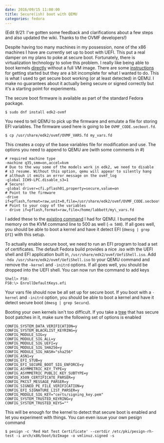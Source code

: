 ```yaml
---
date: 2016/09/15 11:00:00
title: Secure(ish) boot with QEMU
categories: fedora
---
```

(Edit 9/21: I've gotten some feedback and clarifications about a few steps and
also updated the wiki. Thanks to the OVMF developers!)

Despite having too many machines in my possession, none of the x86
machines I have are currently set up to boot with UEFI. This put a real damper
on my plans to poke at secure boot. Fortunately, there is virtualization
technology to solve this problem. I really like being able to boot kernels
[directly](http://www.labbott.name/blog/2016/04/22/quick-kernel-hacking-with-qemu-+-buildroot/)
without a full VM image. There are some [instructions](https://fedoraproject.org/wiki/Using_UEFI_with_QEMU)
for getting started but they are a bit incomplete for what I wanted to do.
This is what I used to get secure boot working (or at least detected) in QEMU.
I make no guarantees about it actually being secure or signed correctly but
it's a starting point for experiments.

The secure boot firmware is available as part of the standard Fedora package.

	$ sudo dnf install edk2-ovmf

You need to tell QEMU to pick up the firmware and emulate a file for storing
EFI variables. The firmware used here is going to be `OVMF_CODE.secboot.fd`.

	$ cp /usr/share/edk2/ovmf/OVMF_VARS.fd my_vars.fd

This creates a copy of the base variables file for modification and use. The
options you need to append to QEMU are (with some comments in #)

	# required machine type
	-machine q35,smm=on,accel=kvm
	# Due to the way some of the models work in edk2, we need to disable
	# s3 resume. Without this option, qemu will appear to silently hang
	# althouh it emits an error message on the ovmf_log
	-global ICH9-LPC.disable_s3=1
	# Secure!
	-global driver=cfi.pflash01,property=secure,value=on
	# Point to the firmware
	-drive if=pflash,format=raw,unit=0,file=/usr/share/edk2/ovmf/OVMF_CODE.secboot.fd,readonly=on
	# Point to your copy of the variables
	- drive if=pflash,format=raw,file=/home/labbott/my\_vars.fd

I added these to the [existing command](http://www.labbott.name/blog/2016/04/22/quick-kernel-hacking-with-qemu-+-buildroot/)
I had for QEMU. I bumped the memory on the KVM command line to 500 as well
(`-m 500`). If all goes well, you should be able to boot a kernel and have it
detect EFI (`dmesg | grep EFI`) with this setup.

To actually enable secure boot, we need to run an EFI program to load a set
of certificates. The default Fedora build provides a nice .iso with the UEFI
shell and EFI application built in, `/usr/share/edk2/ovmf/UefiShell.iso`.
Add `-hda /usr/share/edk2/ovmf/UefiShell.iso` to your QEMU command and remove
the `-kernel` and `-initrd` options. If all goes well, you should be dropped
into the UEFI shell. You can now run the command to add keys

	Shell> FS0:
	FS0:\> EnrollDefaultKeys.efi

Your vars file should now be all set up for secure boot. If you boot with a
`-kernel` and `-initrd` option, you should be able to boot a kernel
and have it detect secure boot (`dmesg | grep Secure`).

Booting your own kernels isn't too difficult. If you take a [tree](https://git.kernel.org/cgit/linux/kernel/git/jwboyer/fedora.git/)
that has secure boot patches in it, make sure the following set of options is
enabled

	CONFIG_SYSTEM_DATA_VERIFICATION=y
	CONFIG_SYSTEM_BLACKLIST_KEYRING=y
	CONFIG_MODULE_SIG=y
	CONFIG_MODULE_SIG_ALL=y
	CONFIG_MODULE_SIG_UEFI=y
	CONFIG_MODULE_SIG_SHA256=y
	CONFIG_MODULE_SIG_HASH="sha256"
	CONFIG_ASN1=y
	CONFIG_EFI_STUB=y
	CONFIG_EFI_SECURE_BOOT_SIG_ENFORCE=y
	CONFIG_ASYMMETRIC_KEY_TYPE=y
	CONFIG_ASYMMETRIC_PUBLIC_KEY_SUBTYPE=y
	CONFIG_X509_CERTIFICATE_PARSER=y
	CONFIG_PKCS7_MESSAGE_PARSER=y
	CONFIG_SIGNED_PE_FILE_VERIFICATION=y
	CONFIG_EFI_SIGNATURE_LIST_PARSER=y
	CONFIG_MODULE_SIG_KEY="certs/signing_key.pem"
	CONFIG_SYSTEM_TRUSTED_KEYRING=y
	CONFIG_SYSTEM_TRUSTED_KEYS=""

This will be enough for the kernel to detect that secure boot is enabled
and let you experiment with things. You can even issue your own pesign
command

	$ pesign -c 'Red Hat Test Certificate' --certdir /etc/pki/pesign-rh-test -i arch/x86/boot/bzImage -o vmlinuz.signed -s

